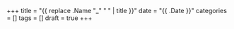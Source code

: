 +++
title = "{{ replace .Name "_" " " | title }}"
date = "{{ .Date }}"
categories = []
tags = []
draft = true
+++
